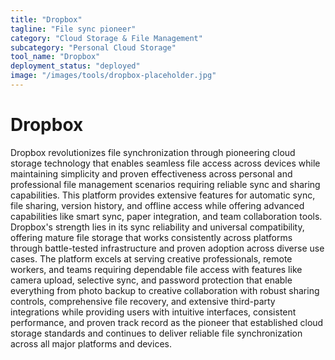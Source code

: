 ```yaml
---
title: "Dropbox"
tagline: "File sync pioneer"
category: "Cloud Storage & File Management"
subcategory: "Personal Cloud Storage"
tool_name: "Dropbox"
deployment_status: "deployed"
image: "/images/tools/dropbox-placeholder.jpg"
---
```


# Dropbox

Dropbox revolutionizes file synchronization through pioneering cloud storage technology that enables seamless file access across devices while maintaining simplicity and proven effectiveness across personal and professional file management scenarios requiring reliable sync and sharing capabilities. This platform provides extensive features for automatic sync, file sharing, version history, and offline access while offering advanced capabilities like smart sync, paper integration, and team collaboration tools. Dropbox's strength lies in its sync reliability and universal compatibility, offering mature file storage that works consistently across platforms through battle-tested infrastructure and proven adoption across diverse use cases. The platform excels at serving creative professionals, remote workers, and teams requiring dependable file access with features like camera upload, selective sync, and password protection that enable everything from photo backup to creative collaboration with robust sharing controls, comprehensive file recovery, and extensive third-party integrations while providing users with intuitive interfaces, consistent performance, and proven track record as the pioneer that established cloud storage standards and continues to deliver reliable file synchronization across all major platforms and devices.